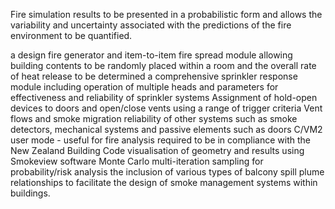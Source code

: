 Fire simulation results to be presented in a probabilistic form and allows the variability and uncertainty associated with the predictions of the fire environment to be quantified.

a design fire generator and item-to-item fire spread module allowing building contents to be randomly placed within a room and the overall rate of heat release to be determined
a comprehensive sprinkler response module including operation of multiple heads and parameters for effectiveness and reliability of sprinkler systems
Assignment of hold-open devices to doors and open/close vents using a range of trigger criteria
Vent flows and smoke migration
reliability of other systems such as smoke detectors, mechanical systems and passive elements such as doors
C/VM2 user mode - useful for fire analysis required to be in compliance with the New Zealand Building Code
visualisation of geometry and results using Smokeview software
Monte Carlo multi-iteration sampling for probability/risk analysis
the inclusion of various types of balcony spill plume relationships to facilitate the design of smoke management systems within buildings.
